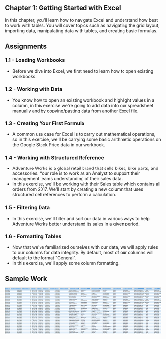 ## Chapter 1: Getting Started with Excel
In this chapter, you’ll learn how to navigate Excel and understand how best to work with tables. You will cover topics such as navigating the grid layout, importing data, manipulating data with tables, and creating basic formulas.

## Assignments
### 1.1 - Loading Workbooks
- Before we dive into Excel, we first need to learn how to open existing workbooks.

### 1.2 - Working with Data
- You know how to open an existing workbook and highlight values in a column, in this exercise we're going to add data into our spreadsheet manually and by copying/pasting data from another Excel file.

### 1.3 - Creating Your First Formula
- A common use case for Excel is to carry out mathematical operations, so in this exercise, we'll be carrying some basic arithmetic operations on the Google Stock Price data in our workbook.

### 1.4 - Working with Structured Reference
- Adventure Works is a global retail brand that sells bikes, bike parts, and accessories. Your role is to work as an Analyst to support their management teams understanding of their sales data.
- In this exercise, we'll be working with their Sales table which contains all orders from 2017. We'll start by creating a new column that uses structured cell references to perform a calculation.

### 1.5 - Filtering Data
- In this exercise, we'll filter and sort our data in various ways to help Adventure Works better understand its sales in a given period.

### 1.6 - Formatting Tables
- Now that we've familiarized ourselves with our data, we will apply rules to our columns for data integrity. By default, most of our columns will default to the format "General".
- In this exercise, we'll apply some column formatting.

## Sample Work
![sam](https://github.com/haileyrthomas01/datacamp-excel-fundamentals/blob/main/introduction-to-excel/screenshots/Screenshot%202025-04-07%20141633.png)
